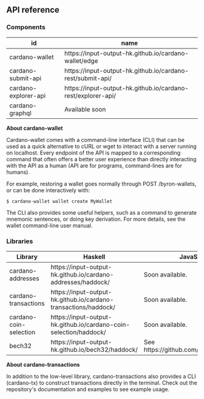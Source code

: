 ## API reference

### Components

| id                     | name                                                               |
|------------------------|--------------------------------------------------------------------|
| cardano\-wallet        | https://input\-output\-hk\.github\.io/cardano\-wallet/edge         |
| cardano\-submit\-api   | https://input\-output\-hk\.github\.io/cardano\-rest/submit\-api/   |
| cardano\-explorer\-api | https://input\-output\-hk\.github\.io/cardano\-rest/explorer\-api/ |
| cardano\-graphql       | Available soon                                                     |

**About cardano-wallet**

Cardano-wallet comes with a command-line interface (CLI) that can be used as a quick alternative to cURL or wget to interact with a server running on localhost. Every endpoint of the API is mapped to a corresponding command that often offers a better user experience than directly interacting with the API as a human (API are for programs, command-lines are for humans).

For example, restoring a wallet goes normally through POST /byron-wallets, or can be done interactively with:

`$ cardano-wallet wallet create MyWallet`

The CLI also provides some useful helpers, such as a command to generate mnemonic sentences, or doing key derivation. For more details, see the wallet command-line user manual.

### Libraries

| Library                  | Haskell                                                                 | JavaScript                               |
|--------------------------|-------------------------------------------------------------------------|------------------------------------------|
| cardano\-addresses       | https://input\-output\-hk\.github\.io/cardano\-addresses/haddock/       | Soon available\.                         |
| cardano\-transactions    | https://input\-output\-hk\.github\.io/cardano\-transactions/haddock/    | Soon available\.                         |
| cardano\-coin\-selection | https://input\-output\-hk\.github\.io/cardano\-coin\-selection/haddock/ | Soon available\.                         |
| bech32                   | https://input\-output\-hk\.github\.io/bech32/haddock/                   | See https://github\.com/bitcoinjs/bech32 |

**About cardano-transactions**

In addition to the low-level library, cardano-transactions also provides a CLI (cardano-tx) to construct transactions directly in the terminal. Check out the repository's documentation and examples to see example usage.